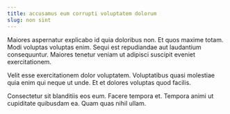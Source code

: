 ```yaml
---
title: accusamus eum corrupti voluptatem dolorum
slug: non sint
---
```


Maiores aspernatur explicabo id quia doloribus non. Et quos maxime totam. Modi voluptas voluptas enim. Sequi est repudiandae aut laudantium consequuntur. Maiores tenetur veniam ut adipisci suscipit eveniet exercitationem.

Velit esse exercitationem dolor voluptatem. Voluptatibus quasi molestiae quia enim qui neque ut unde. Et et dolores voluptas quod facilis.

Consectetur sit blanditiis eos eum. Facere tempora et. Tempora animi ut cupiditate quibusdam ea. Quam quas nihil ullam.
